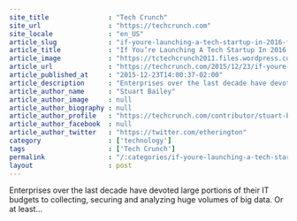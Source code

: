 ```yaml
---
site_title               : "Tech Crunch"
site_url                 : "https://techcrunch.com"
site_locale              : "en_US"
article_slug             : "if-youre-launching-a-tech-startup-in-2016-focus-on-privacy-and-fast-data"
article_title            : "If You’re Launching A Tech Startup In 2016, Focus On Privacy And Fast Data"
article_image            : "https://tctechcrunch2011.files.wordpress.com/2015/01/private.jpg?w=764&h=400&crop=1"
article_url              : "https://techcrunch.com/2015/12/23/if-youre-launching-a-tech-startup-in-2016-focus-on-privacy-and-fast-data/"
article_published_at     : "2015-12-23T14:00:37-02:00"
article_description      : "Enterprises over the last decade have devoted large portions of their IT budgets to collecting, securing and analyzing huge volumes of big data. Or at least..."
article_author_name      : "Stuart Bailey"
article_author_image     : null
article_author_biography : null
article_author_profile   : "https://techcrunch.com/contributor/stuart-bailey/"
article_author_facebook  : null
article_author_twitter   : "https://twitter.com/etherington"
category                 : ['technology']
tags                     : ['Tech Crunch']
permalink                : "/:categories/if-youre-launching-a-tech-startup-in-2016-focus-on-privacy-and-fast-data/"
layout                   : post
---
```


Enterprises over the last decade have devoted large portions of their IT budgets to collecting, securing and analyzing huge volumes of big data. Or at least...
